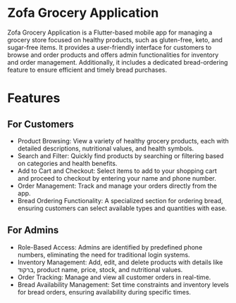 # Zofa Grocery Application
Zofa Grocery Application is a Flutter-based mobile app for managing a grocery store focused on healthy products, such as gluten-free, keto, and sugar-free items. It provides a user-friendly interface for customers to browse and order products and offers admin functionalities for inventory and order management. Additionally, it includes a dedicated bread-ordering feature to ensure efficient and timely bread purchases.

# Features
## For Customers
- Product Browsing:
View a variety of healthy grocery products, each with detailed descriptions, nutritional values, and health symbols.
- Search and Filter:
Quickly find products by searching or filtering based on categories and health benefits.
- Add to Cart and Checkout:
Select items to add to your shopping cart and proceed to checkout by entering your name and phone number.
- Order Management:
Track and manage your orders directly from the app.
- Bread Ordering Functionality:
A specialized section for ordering bread, ensuring customers can select available types and quantities with ease.

## For Admins
- Role-Based Access:
Admins are identified by predefined phone numbers, eliminating the need for traditional login systems.
- Inventory Management:
Add, edit, and delete products with details like ברקוד, product name, price, stock, and nutritional values.
- Order Tracking:
Manage and view all customer orders in real-time.
- Bread Availability Management:
Set time constraints and inventory levels for bread orders, ensuring availability during specific times.
